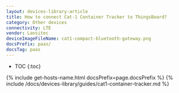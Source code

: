 ```yaml
---
layout: devices-library-article
title: How to connect Cat-1 Container Tracker to ThingsBoard?
category: Other devices
connectivity: LTE
vendor: Lansitec
deviceImageFileName: cat1-compact-bluetooth-gateway.png
docsPrefix: paas/
docsTag: paas
---
```


* TOC
{:toc}

{% include get-hosts-name.html docsPrefix=page.docsPrefix %}
{% include /docs/devices-library/guides/cat1-container-tracker.md %}
